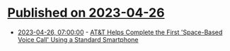 # [Published on 2023-04-26](index.md)

* [2023-04-26, 07:00:00](https://tech.slashdot.org/story/23/04/26/003239/att-helps-complete-the-first-space-based-voice-call-using-a-standard-smartphone?utm_source=rss1.0mainlinkanon&utm_medium=feed) - [AT&amp;T Helps Complete the First 'Space-Based Voice Call' Using a Standard Smartphone](https://tech.slashdot.org/story/23/04/26/003239/att-helps-complete-the-first-space-based-voice-call-using-a-standard-smartphone?utm_source=rss1.0mainlinkanon&utm_medium=feed)
